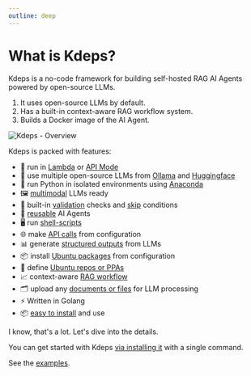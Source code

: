 ```yaml
---
outline: deep
---
```


# What is Kdeps?

Kdeps is a no-code framework for building self-hosted RAG AI Agents powered by open-source LLMs.

1. It uses open-source LLMs by default.
2. Has a built-in context-aware RAG workflow system.
3. Builds a Docker image of the AI Agent.

<img alt="Kdeps - Overview" src="/overview.png" />

Kdeps is packed with features:
- 🚀 run in [Lambda](getting-started/configuration/workflow.md#lambda-mode) or [API Mode](getting-started/configuration/workflow.md#api-server-settings)
- 🤖 use multiple open-source LLMs from [Ollama](getting-started/configuration/workflow.md#llm-models) and [Huggingface](https://github.com/kdeps/examples/tree/main/huggingface_imagegen_api)
- 🐍 run Python in isolated environments using [Anaconda](getting-started/resources/python.md)
- 🖼️ [multimodal](getting-started/resources/multimodal.md) LLMs ready
- 💅 built-in [validation](getting-started/resources/validations.md) checks and [skip](getting-started/resources/skip.md) conditions
- 🔄 [reusable](getting-started/resources/remix.md) AI Agents
- 🖥️ run [shell-scripts](getting-started/resources/exec.md)
- 🌐 make [API calls](getting-started/resources/client.md) from configuration
- 📊 generate [structured outputs](getting-started/resources/llm.md#chat-block) from LLMs
- 📦 install [Ubuntu packages](getting-started/configuration/workflow.md#ubuntu-packages) from configuration
- 📜 define [Ubuntu repos or PPAs](getting-started/configuration/workflow.md#ubuntu-repositories)
- 📈 context-aware [RAG workflow](getting-started/resources/kartographer.md)
- 🗂️ upload any [documents or files](getting-started/tutorials/files.md) for LLM processing
- ⚡ Written in Golang
- 📦 [easy to install](getting-started/introduction/installation.md) and use

I know, that's a lot. Let's dive into the details.

You can get started with Kdeps [via installing it](getting-started/introduction/installation.md) with a single command.

See the [examples](https://github.com/kdeps/examples).

<script setup>
import { withBase } from 'vitepress'
import { useSidebar } from 'vitepress/theme'

const { sidebarGroups } = useSidebar()
</script>

